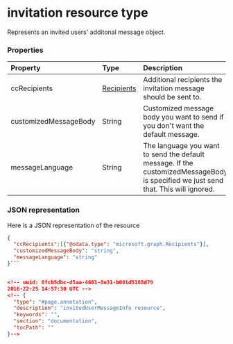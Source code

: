 # invitation resource type

Represents an invited users' additonal message object.

### Properties
| Property	   | Type	|Description|
|:---------------|:--------|:----------|
|ccRecipients|[Recipients](recipients.md)|Additional recipients the invitation message should be sent to.|
|customizedMessageBody|String|Customized message body you want to send if you don't want the default message.|
|messageLanguage|String|The language you want to send the default message. If the customizedMessageBody is specified we just send that. This will ignored.|


### JSON representation

Here is a JSON representation of the resource

```json
{
  "ccRecipients":[{"@odata.type": "microsoft.graph.Recipients"}],
  "customizedMessageBody": "string",
  "messageLanguage": "string"
}```


<!-- uuid: 8fcb5dbc-d5aa-4681-8e31-b001d5168d79
2016-22-25 14:57:30 UTC -->
<!-- {
  "type": "#page.annotation",
  "description": "invitedUserMessageInfo resource",
  "keywords": "",
  "section": "documentation",
  "tocPath": ""
}-->